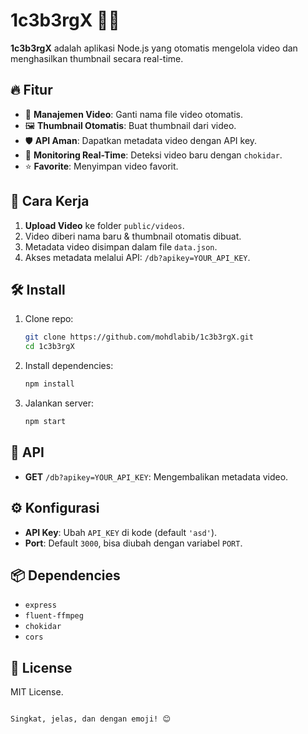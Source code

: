 # 1c3b3rgX 🎥🚀

**1c3b3rgX** adalah aplikasi Node.js yang otomatis mengelola video dan menghasilkan thumbnail secara real-time. 

## 🔥 Fitur

- 📂 **Manajemen Video**: Ganti nama file video otomatis.
- 🖼️ **Thumbnail Otomatis**: Buat thumbnail dari video.
- 🛡️ **API Aman**: Dapatkan metadata video dengan API key.
- 🔄 **Monitoring Real-Time**: Deteksi video baru dengan `chokidar`.
- ⭐ **Favorite**: Menyimpan video favorit.

## 🚀 Cara Kerja

1. **Upload Video** ke folder `public/videos`.
2. Video diberi nama baru & thumbnail otomatis dibuat.
3. Metadata video disimpan dalam file `data.json`.
4. Akses metadata melalui API: `/db?apikey=YOUR_API_KEY`.

## 🛠️ Install

1. Clone repo:
   ```bash
   git clone https://github.com/mohdlabib/1c3b3rgX.git
   cd 1c3b3rgX
   ```
2. Install dependencies:
   ```bash
   npm install
   ```
3. Jalankan server:
   ```bash
   npm start
   ```

## 🔑 API

- **GET** `/db?apikey=YOUR_API_KEY`: Mengembalikan metadata video.

## ⚙️ Konfigurasi

- **API Key**: Ubah `API_KEY` di kode (default `'asd'`).
- **Port**: Default `3000`, bisa diubah dengan variabel `PORT`.

## 📦 Dependencies

- `express`
- `fluent-ffmpeg`
- `chokidar`
- `cors`

## 📜 License

MIT License.
```

Singkat, jelas, dan dengan emoji! 😊
